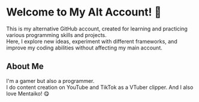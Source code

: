# Welcome to My Alt Account! 👋

This is my alternative GitHub account, created for learning and practicing various programming skills and projects.  
Here, I explore new ideas, experiment with different frameworks, and improve my coding abilities without affecting my main account.

## About Me
I'm a gamer but also a programmer.  
I do content creation on YouTube and TikTok as a VTuber clipper.
And I also love Mentaiko! 😋



<!--
**MentaikoDaisuki/mentaikodaisuki** is a ✨ _special_ ✨ repository because its `README.md` (this file) appears on your GitHub profile.

Here are some ideas to get you started:

- 🔭 I’m currently working on ...
- 🌱 I’m currently learning ...
- 👯 I’m looking to collaborate on ...
- 🤔 I’m looking for help with ...
- 💬 Ask me about ...
- 📫 How to reach me: ...
- 😄 Pronouns: ...
- ⚡ Fun fact: ...
-->
